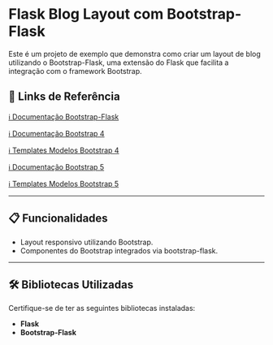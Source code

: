 # Flask Blog Layout com Bootstrap-Flask

Este é um projeto de exemplo que demonstra como criar um layout de blog utilizando o Bootstrap-Flask, uma extensão do Flask que facilita a integração com o framework Bootstrap.

## 🔗 Links de Referência

[ℹ️ Documentação Bootstrap-Flask](https://bootstrap-flask.readthedocs.io/en/stable/basic/#initialization)

[ℹ️ Documentação Bootstrap 4](https://getbootstrap.com/docs/4.6/getting-started/introduction/)

[ℹ️ Templates Modelos Bootstrap 4](https://getbootstrap.com/docs/4.6/examples/)

[ℹ️ Documentação Bootstrap 5](https://getbootstrap.com/docs/5.0/getting-started/introduction/)

[ℹ️ Templates Modelos Bootstrap 5](https://getbootstrap.com/docs/5.0/examples/)

---

## 📋 Funcionalidades

- Layout responsivo utilizando Bootstrap.
- Componentes do Bootstrap integrados via bootstrap-flask.

---

## 🛠️ Bibliotecas Utilizadas

Certifique-se de ter as seguintes bibliotecas instaladas:

- **Flask**
- **Bootstrap-Flask**
